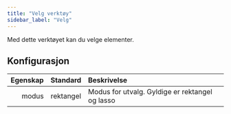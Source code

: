 ```yaml
---
title: "Velg verktøy"
sidebar_label: "Velg"
---
```



Med dette verktøyet kan du velge elementer.

## Konfigurasjon

| Egenskap | Standard  | Beskrivelse                                     |
| --------:|:---------:|:----------------------------------------------- |
|    modus | rektangel | Modus for utvalg. Gyldige er rektangel og lasso |
